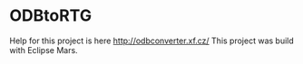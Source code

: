 # ODBtoRTG
Help for this project is here http://odbconverter.xf.cz/
This project was build with Eclipse Mars.
